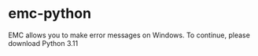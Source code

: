 # emc-python
EMC allows you to make error messages on Windows. To continue, please download Python 3.11
